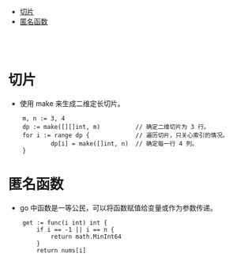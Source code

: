 - [切片](#切片)
- [匿名函数](#匿名函数)


</br></br>


# 切片
- 使用 make 来生成二维定长切片。
```
    m, n := 3, 4
    dp := make([][]int, m)          // 确定二维切片为 3 行。
    for i := range dp {             // 遍历切片，只关心索引的情况。
            dp[i] = make([]int, n)  // 确定每一行 4 列。
    }
```

# 匿名函数
- go 中函数是一等公民，可以将函数赋值给变量或作为参数传递。
```
    get := func(i int) int {
        if i == -1 || i == n {
            return math.MinInt64
        }
        return nums[i]
```